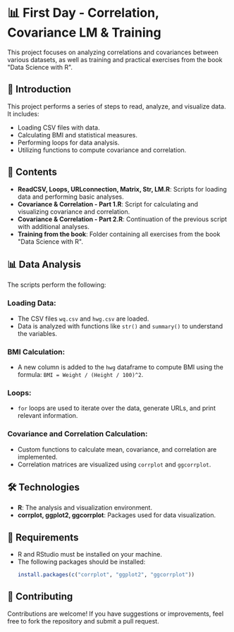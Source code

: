 # 📊 First Day - Correlation, Covariance LM & Training

This project focuses on analyzing correlations and covariances between various datasets, as well as training and practical exercises from the book "Data Science with R".

## 🚀 Introduction

This project performs a series of steps to read, analyze, and visualize data. It includes:

- Loading CSV files with data.
- Calculating BMI and statistical measures.
- Performing loops for data analysis.
- Utilizing functions to compute covariance and correlation.

## 📁 Contents

- **ReadCSV, Loops, URLconnection, Matrix, Str, LM.R**: Scripts for loading data and performing basic analyses.
- **Covariance & Correlation - Part 1.R**: Script for calculating and visualizing covariance and correlation.
- **Covariance & Correlation - Part 2.R**: Continuation of the previous script with additional analyses.
- **Training from the book**: Folder containing all exercises from the book "Data Science with R".

## 📊 Data Analysis

The scripts perform the following:

### Loading Data:

- The CSV files `wq.csv` and `hwg.csv` are loaded.
- Data is analyzed with functions like `str()` and `summary()` to understand the variables.

### BMI Calculation:

- A new column is added to the `hwg` dataframe to compute BMI using the formula: `BMI = Weight / (Height / 100)^2`.

### Loops:

- `for` loops are used to iterate over the data, generate URLs, and print relevant information.

### Covariance and Correlation Calculation:

- Custom functions to calculate mean, covariance, and correlation are implemented.
- Correlation matrices are visualized using `corrplot` and `ggcorrplot`.

## 🛠️ Technologies

- **R**: The analysis and visualization environment.
- **corrplot, ggplot2, ggcorrplot**: Packages used for data visualization.

## 📌 Requirements

- R and RStudio must be installed on your machine.
- The following packages should be installed:
    ```r
    install.packages(c("corrplot", "ggplot2", "ggcorrplot"))
    ```

## 🤝 Contributing

Contributions are welcome! If you have suggestions or improvements, feel free to fork the repository and submit a pull request.